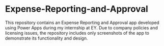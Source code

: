# Expense-Reporting-and-Approval
This repository contains an Expense Reporting and Approval app developed using Power Apps during my internship at EY. Due to company policies and licensing issues, the repository includes only screenshots of the app to demonstrate its functionality and design.
